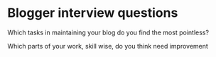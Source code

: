# Blogger interview questions

Which tasks in maintaining your blog do you find the most pointless?

Which parts of your work, skill wise, do you think need improvement